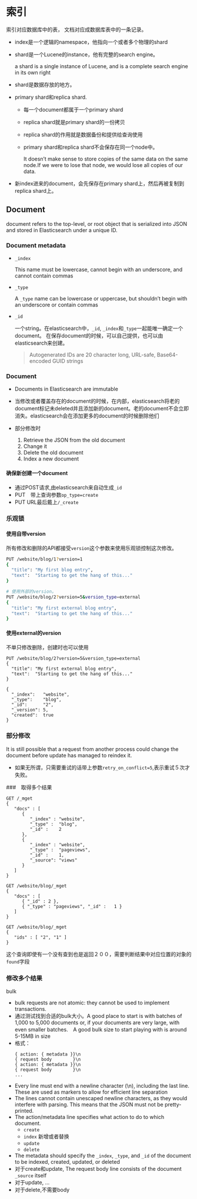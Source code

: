 # 索引

索引对应数据库中的表， 文档对应成数据库表中的一条记录。  

* index是一个逻辑的namespace，他指向一个或者多个物理的shard
* shard是一个Lucene的instance，他有完整的search engine。

  a shard is a single instance of Lucene, and is a complete search engine in its own right
* shard是数据存放的地方。
* primary shard和replica shard.
  - 每一个document都属于一个primary shard
  - replica shard就是primary shard的一份拷贝
  - replica shard的作用就是数据备份和提供给查询使用
  - primary shard和replica shard不会保存在同一个node中。

    It doesn’t make sense to store copies of the same data on the same node.If we were to lose that node, we would lose all copies of our data.
* 新index进来的document，会先保存在primary shard上，然后再被复制到replica shard上。
## Document

document refers to the top-level, or root object that is serialized into JSON and stored in Elasticsearch under a unique ID.

### Document metadata

* `_index`

  This name must be lowercase, cannot begin with an underscore, and cannot contain commas
* `_type`

  A `_type` name can be lowercase or uppercase, but shouldn’t begin with an underscore or contain commas
* `_id`

  一个string。在elasticsearch中，`_id`, `_index`和`_type`一起能唯一确定一个document。
  在保存document的时候，可以自己提供，也可以由elasticsearch来创建。
  > Autogenerated IDs are 20 character long, URL-safe, Base64-encoded GUID strings

### Document

* Documents in Elasticsearch are immutable

* 当修改或者覆盖存在的document的时候，在内部，elasticsearch将老的document标记未deleted并且添加新的document。老的document不会立即消失。elasticsearch会在添加更多的document的时候删除他们

* 部分修改时
  1. Retrieve the JSON from the old document
  2. Change it
  3. Delete the old document
  4. Index a new document

#### 确保新创建一个document

* 通过POST请求,由elasticsearch来自动生成`_id`
* PUT　带上查询参数`op_type=create`
* PUT URL最后戴上`/_create`


### 乐观锁

#### 使用自带version

所有修改和删除的API都接受`version`这个参数来使用乐观锁控制这次修改。

```bash
PUT /website/blog/1?version=1
{
  "title": "My first blog entry",
  "text":  "Starting to get the hang of this..."
}
```


```bash
# 使用外部的version。
PUT /website/blog/2?version=5&version_type=external
{
  "title": "My first external blog entry",
  "text":  "Starting to get the hang of this..."
}
```

#### 使用external的version

不单只修改删除，创建时也可以使用
```
PUT /website/blog/2?version=5&version_type=external
{
  "title": "My first external blog entry",
  "text":  "Starting to get the hang of this..."
}
```

```
{
  "_index":   "website",
  "_type":    "blog",
  "_id":      "2",
  "_version": 5,
  "created":  true
}
```


### 部分修改

It is still possible that a request from another process could change the document before update has managed to reindex it.

* 如果无所谓，只需要重试的话带上参数`retry_on_conflict=5`,表示重试５次才失败。

###　取得多个结果
```
GET /_mget
{
   "docs" : [
      {
         "_index" : "website",
         "_type" :  "blog",
         "_id" :    2
      },
      {
         "_index" : "website",
         "_type" :  "pageviews",
         "_id" :    1,
         "_source": "views"
      }
   ]
}
```

```
GET /website/blog/_mget
{
   "docs" : [
      { "_id" : 2 },
      { "_type" : "pageviews", "_id" :   1 }
   ]
}
```

```
GET /website/blog/_mget
{
   "ids" : [ "2", "1" ]
}
```
这个查询即使有一个没有查到也是返回２００，需要判断结果中对应位置的对象的`found`字段


### 修改多个结果

bulk

* bulk requests are not atomic: they cannot be used to implement transactions.
* 通过测试找到合适的bulk大小。A good place to start is with batches of 1,000 to 5,000 documents or, if your documents are very large, with even smaller batches.　A good bulk size to start playing with is around 5-15MB in size
* 格式：
  ```
  { action: { metadata }}\n
  { request body        }\n
  { action: { metadata }}\n
  { request body        }\n
  ...
  ```
* Every line must end with a newline character (\n), including the last line. These are used as markers to allow for efficient line separation
* The lines cannot contain unescaped newline characters, as they would interfere with parsing. This means that the JSON must not be pretty-printed.
* The action/metadata line specifies what action to do to which document.
  - `create`
  - `index` 新增或者替换
  - `update`
  - `delete`
* The metadata should specify the `_index`, `_type`, and `_id` of the document to be indexed, created, updated, or deleted
* 对于create和update, The request body line consists of the document `_source` itself
* 对于update, ...
* 对于delete,不需要body
